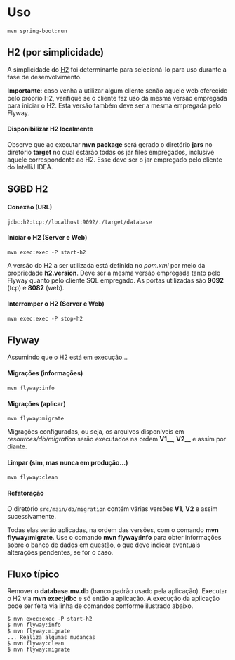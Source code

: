# Uso
```shell
mvn spring-boot:run
```

## H2 (por simplicidade)
A simplicidade do [H2](http://www.h2database.com) foi determinante para 
selecioná-lo para uso durante a fase de desenvolvimento.

**Importante**: caso venha a utilizar algum cliente senão aquele web
oferecido pelo próprio H2, verifique se o cliente faz uso da mesma versão
empregada para iniciar o H2. Esta versão também deve ser a mesma empregada
pelo Flyway. 

#### Disponibilizar H2 localmente
Observe que ao executar **mvn package** será gerado o diretório **jars** no 
diretório **target** no qual estarão todas os jar files empregados, inclusive 
aquele correspondente ao H2. Esse deve ser o jar empregado pelo cliente do 
IntelliJ IDEA. 

## SGBD H2

#### Conexão (URL)
```
jdbc:h2:tcp://localhost:9092/./target/database
```

#### Iniciar o H2 (Server e Web)
 
```
mvn exec:exec -P start-h2
```
 
A versão do H2 a ser utilizada está definida no _pom.xml_ por meio da propriedade **h2.version**. Deve ser a mesma versão empregada tanto pelo 
Flyway quanto pelo cliente SQL empregado. As portas utilizadas são **9092** (tcp) e **8082** (web).

#### Interromper o H2 (Server e Web)
 
```
mvn exec:exec -P stop-h2
```

## Flyway
Assumindo que o H2 está em execução...

#### Migrações (informações)

```
mvn flyway:info
```

#### Migrações (aplicar)

```
mvn flyway:migrate
```

Migrações configuradas, ou seja, os arquivos disponíveis em 
_resources/db/migration_ serão executados na ordem **V1__**, **V2__** e 
assim por diante.

#### Limpar (sim, mas nunca em produção...)

```
mvn flyway:clean
```

#### Refatoração

O diretório `src/main/db/migration` contém várias versões **V1**, 
**V2** e assim sucessivamente. 

Todas elas serão aplicadas, na ordem das versões, com o comando
**mvn flyway:migrate**. Use o comando **mvn flyway:info** para obter
informações sobre o banco de dados em questão, o que deve indicar
eventuais alterações pendentes, se for o caso.


## Fluxo típico
Remover o **database.mv.db** (banco padrão usado pela aplicação). Executar o
H2 via **mvn exec:jdbc** e só então a aplicação. A execução da aplicação pode ser
feita via linha de comandos conforme ilustrado abaixo.

```
$ mvn exec:exec -P start-h2
$ mvn flyway:info
$ mvn flyway:migrate
... Realiza algumas mudanças 
$ mvn flyway:clean
$ mvn flyway:migrate
```

